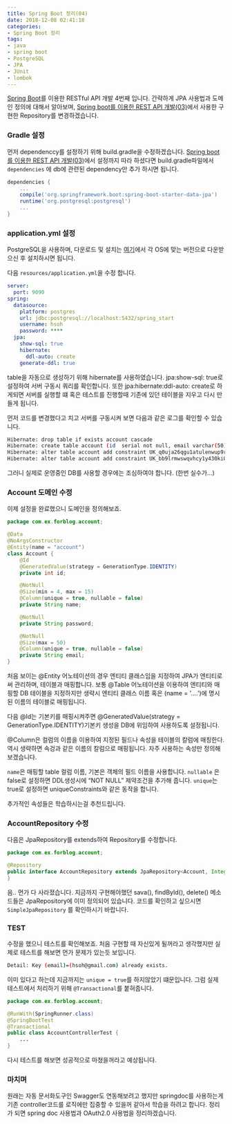 ```yaml
---
title: Spring Boot 정리(04)
date: 2018-12-08 02:41:18
categories:
- Spring Boot 정리
tags:
- java
- spring boot
- PostgreSQL
- JPA
- JUnit
- lombok
---
```


[Spring Boot](http://spring.io/projects/spring-boot)를 이용한 RESTful API 개발 4번째 입니다. 간략하게 JPA 사용법과 도메인 정의에 대해서 알아보며,  [Spring boot를 이용한 REST API 개발(03)](https://hsoh1990.github.io/2018/08/30/spring-boot-start-03/)에서 사용한 구현한 Repository를 변경하겠습니다.
<!--more-->  

### Gradle 설정

먼저  dependenccy를 설정하기 위해 build.gradle을 수정하겠습니다. [Spring boot를 이용한 REST API 개발(03)](https://hsoh1990.github.io/2018/08/30/spring-boot-start-03/)에서 설정까지 따라 하셨다면 build.gradle파일에서 `dependencies` 에 db에 관련된 dependency만 추가 하시면 됩니다.

```groovy
dependencies {
    ...
    compile('org.springframework.boot:spring-boot-starter-data-jpa')
    runtime('org.postgresql:postgresql')
    ...
}

```



### application.yml 설정

PostgreSQL을 사용하며, 다운로드 및 설치는 [여기](https://www.postgresql.org/download/)에서 각 OS에 맞는 버전으로 다운받으신 후 설치하시면 됩니다. 

다음 `resources/application.yml`을 수정 합니다.

```yaml
server:
  port: 9090
spring:
  datasource:
    platform: postgres
    url: jdbc:postgresql://localhost:5432/spring_start
    username: hsoh
    password: ****
  jpa:
    show-sql: true
    hibernate:
      ddl-auto: create
    generate-ddl: true
```

table을 자동으로 생성하기 위해 hibernate를 사용하였습니다. jpa:show-sql: true로 설정하여 서버 구동시 쿼리를 확인합니다. 또한  jpa:hibernate:ddl-auto: create로 하게되면 서버를 실행할 떄 혹은 테스트를 진행할때 기존에 있던 테이블을 지우고 다시 만들게 됩니다.

먼저 코드를 변경했다고 치고 서버를 구동시켜 보면 다음과 같은 로그를 확인할 수 있습니다.

```bash
Hibernate: drop table if exists account cascade
Hibernate: create table account (id  serial not null, email varchar(50) not null, name varchar(15) not null, password varchar(255) not null, primary key (id))
Hibernate: alter table account add constraint UK_q0uja26qgu1atulenwup9rxyr unique (email)
Hibernate: alter table account add constraint UK_bb9lrmwswqvhcy1y430ki00ir unique (name)
```

그러니 실제로 운영중인 DB를 사용할 경우에는 조심하여야 합니다. (한번 실수가...) 



### Account 도메인 수정

이제 설정을 완료했으니 도메인을 정의해보죠.

```java
package com.ex.forblog.account;

@Data
@NoArgsConstructor
@Entity(name = "account")
class Account {
    @Id
    @GeneratedValue(strategy = GenerationType.IDENTITY)
    private int id;

    @NotNull
    @Size(min = 4, max = 15)
    @Column(unique = true, nullable = false)
    private String name;

    @NotNull
    private String password;

    @NotNull
    @Size(max = 50)
    @Column(unique = true, nullable = false)
    private String email;
}
```

처음 보이는 @Entity 어노테이션의 경우 엔티티 클래스임을 지정하여 JPA가 엔티티로써 관리하며, 테이블과 매핑합니다. 보통 @Table 어노테이션을 이용하여 엔티티와 매핑할 DB 테이블을 지정하지만 생략시 엔티티 클래스 이름 혹은 (name = '....')에 명시된 이름의 테이블로 매핑됩니다.

다음 @Id는 기본키를 매핑시켜주면  @GeneratedValue(strategy = GenerationType.IDENTITY)기본키 생성을 DB에 위임하여 사용하도록 설정됩니다.

 @Column은 컬럼의 이름을 이용하여 지정된 필드나 속성을 테이블의 칼럼에 매칭한다. 역시 생략하면 속겅과 같은 이름의 칼럼으로 매핑됩니다.  자주 사용하는 속성만 정의해 보겠습니다. 

`name`은 매핑할 table 컬럼 이름, 기본은 객체의 필드 이름을 사용합니다. `nullable` 은 false로 설정하면 DDL생성시에 “NOT NULL” 제약조건을 추가해 줍니다. `unique`는 true로 설정하면 uniqueConstraints와 같은 동작을 합니다.

추가적인 속성들은 학습하시는걸 추천드립니다.



### AccountRepository 수정

다음은 JpaRepository를 extends하여  Repository를 수정합니다.

```java
package com.ex.forblog.account;

@Repository
public interface AccountRepository extends JpaRepository<Account, Integer> {
}

```

음.. 먼가 다 사라졌습니다. 지금까지 구현해야했던 sava(), findById(), delete() 메소드들은 JpaRepository에 이미 정의되어 있습니다.  코드를 확인하고 싶으시면 `SimpleJpaRepository` 를 확인하시기 바랍니다.



### TEST

수정을 했으니 테스트를 확인해보죠. 처음 구현할 때 자신있게 될꺼라고 생각했지만 실제로 테스트를 해보면 먼가 문제가 있는듯 보입니다.

```bash
Detail: Key (email)=(hsoh@gmail.com) already exists.
```

이미 있다고 하는데 지금까지는 `unique = true`를 하지않았기 떄문입니다. 그럼 실제 테스트에서 처리하기 위해 `@Transactional`를 붙혀줍니다.

```java
package com.ex.forblog.account;

@RunWith(SpringRunner.class)
@SpringBootTest
@Transactional
public class AccountControllerTest {
	...
}
```

다시 테스트를 해보면 성공적으로 마쳤을꺼라고 예상됩니다.

### 마치며

원래는 자동 문서화도구인 Swagger도 연동해보려고 했지만 springdoc를 사용하는게 기존 controller코드를 로직에만 집중할 수 있을꺼 같아서 학습을 하려고 합니다. 정리가 되면 spring doc 사용법과 OAuth2.0 사용법을 정리하겠습니다. 